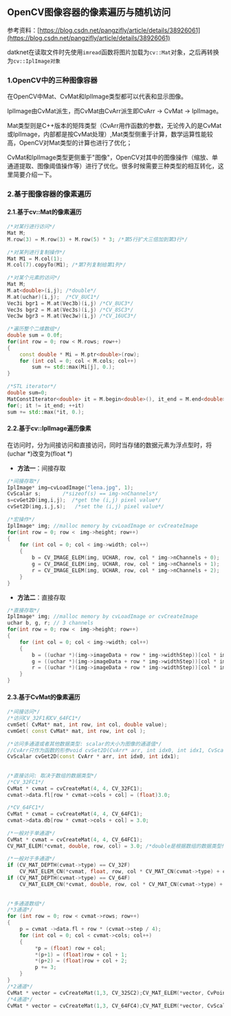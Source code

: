 ## OpenCV图像容器的像素遍历与随机访问

参考资料：[https://blog.csdn.net/pangzifly/article/details/38926061](https://blog.csdn.net/pangzifly/article/details/38926061)

datknet在读取文件时先使用`imread`函数将图片加载为`cv::Mat`对象，之后再转换为`cv::IplImage对象`

### 1.OpenCV中的三种图像容器

在OpenCV中Mat、CvMat和IplImage类型都可以代表和显示图像。

IplImage由CvMat派生，而CvMat由CvArr派生即CvArr -> CvMat -> IplImage。

Mat类型则是C++版本的矩阵类型（CvArr用作函数的参数，无论传入的是CvMat或IplImage，内部都是按CvMat处理）,Mat类型侧重于计算，数学运算性能较高，OpenCV对Mat类型的计算也进行了优化；

CvMat和IplImage类型更侧重于"图像"，OpenCV对其中的图像操作（缩放、单通道提取、图像阈值操作等）进行了优化。很多时候需要三种类型的相互转化，这里简要介绍一下。

### 2.基于图像容器的像素遍历

#### 2.1.基于cv::Mat的像素遍历

```cpp
/*对某行进行访问*/
Mat M;
M.row(3) = M.row(3) + M.row(5) * 3; /*第5行扩大三倍加到第3行*/
 
/*对某列进行复制操作*/
Mat M1 = M.col(1);
M.col(7).copyTo(M1); /*第7列复制给第1列*/
 
/*对某个元素的访问*/
Mat M;
M.at<double>(i,j); /*double*/
M.at(uchar)(i,j);  /*CV_8UC1*/
Vec3i bgr1 = M.at(Vec3b)(i,j) /*CV_8UC3*/
Vec3s bgr2 = M.at(Vec3s)(i,j) /*CV_8SC3*/
Vec3w bgr3 = M.at(Vec3w)(i,j) /*CV_16UC3*/
 
/*遍历整个二维数组*/
double sum = 0.0f;
for(int row = 0; row < M.rows; row++)
{    
    const double * Mi = M.ptr<double>(row); 
    for (int col = 0; col < M.cols; col++)      
        sum += std::max(Mi[j], 0.);
}
 
/*STL iterator*/
double sum=0;
MatConstIterator<double> it = M.begin<double>(), it_end = M.end<double>();
for(; it != it_end; ++it)    
sum += std::max(*it, 0.);

```

#### 2.2.基于cv::IplImage遍历像素

在访问时，分为间接访问和直接访问，同时当存储的数据元素为浮点型时，将(uchar \*)改变为(float \*)

- **方法一**：间接存取

```cpp
/*间接存取*/
IplImage* img=cvLoadImage("lena.jpg", 1);
CvScalar s;       /*sizeof(s) == img->nChannels*/
s=cvGet2D(img,i,j);  /*get the (i,j) pixel value*/
cvSet2D(img,i,j,s);   /*set the (i,j) pixel value*/
 
/*宏操作*/
IplImage* img; //malloc memory by cvLoadImage or cvCreateImage
for(int row = 0; row <　img->height; row++)
{
    for (int col = 0; col < img->width; col++)
    {
        b = CV_IMAGE_ELEM(img, UCHAR, row, col * img->nChannels + 0); 
        g = CV_IMAGE_ELEM(img, UCHAR, row, col * img->nChannels + 1); 
        r = CV_IMAGE_ELEM(img, UCHAR, row, col * img->nChannels + 2);
    }
}
```

- **方法二**：直接存取

```cpp 
/*直接存取*/
IplImage* img; //malloc memory by cvLoadImage or cvCreateImage
uchar b, g, r; // 3 channels
for(int row = 0; row <　img->height; row++)
{
    for (int col = 0; col < img->width; col++)
    {
        b = ((uchar *)(img->imageData + row * img->widthStep))[col * img->nChannels + 0]; 
        g = ((uchar *)(img->imageData + row * img->widthStep))[col * img->nChannels + 1]; 
        r = ((uchar *)(img->imageData + row * img->widthStep))[col * img->nChannels + 2];
    }
}
```

#### 2.3.基于CvMat的像素遍历

```cpp
/*间接访问*/
/*访问CV_32F1和CV_64FC1*/
cvmSet( CvMat* mat, int row, int col, double value);
cvmGet( const CvMat* mat, int row, int col );
 
/*访问多通道或者其他数据类型: scalar的大小为图像的通道值*/
//CvArr只作为函数的形参void cvSet2D(CvArr* arr, int idx0, int idx1, CvScalar value);
CvScalar cvGet2D(const CvArr * arr, int idx0, int idx1);
 
 
/*直接访问: 取决于数组的数据类型*/
/*CV_32FC1*/
CvMat * cvmat = cvCreateMat(4, 4, CV_32FC1);
cvmat->data.fl[row * cvmat->cols + col] = (float)3.0;
 
/*CV_64FC1*/
CvMat * cvmat = cvCreateMat(4, 4, CV_64FC1);
cvmat->data.db[row * cvmat->cols + col] = 3.0;
 
/*一般对于单通道*/
CvMat * cvmat = cvCreateMat(4, 4, CV_64FC1);
CV_MAT_ELEM(*cvmat, double, row, col) = 3.0; /*double是根据数组的数据类型传入,这个宏不能处理多通道*/
 
/*一般对于多通道*/
if (CV_MAT_DEPTH(cvmat->type) == CV_32F)
    CV_MAT_ELEM_CN(*cvmat, float, row, col * CV_MAT_CN(cvmat->type) + ch) = (float)3.0; // ch为通道值
if (CV_MAT_DEPTH(cvmat->type) == CV_64F)
    CV_MAT_ELEM_CN(*cvmat, double, row, col * CV_MAT_CN(cvmat->type) + ch) = 3.0; // ch为通道值
 
 
/*多通道数组*/
/*3通道*/
for (int row = 0; row < cvmat->rows; row++)
{    
    p = cvmat ->data.fl + row * (cvmat->step / 4);
    for (int col = 0; col < cvmat->cols; col++)   
    {       
         *p = (float) row + col;       
         *(p+1) = (float)row + col + 1;       
         *(p+2) = (float)row + col + 2;       
         p += 3;    
    }
}
/*2通道*/
CvMat * vector = cvCreateMat(1,3, CV_32SC2);CV_MAT_ELEM(*vector, CvPoint, 0, 0) = cvPoint(100,100);
/*4通道*/
CvMat * vector = cvCreateMat(1,3, CV_64FC4);CV_MAT_ELEM(*vector, CvScalar, 0, 0) = CvScalar(0, 0, 0, 0);
```


